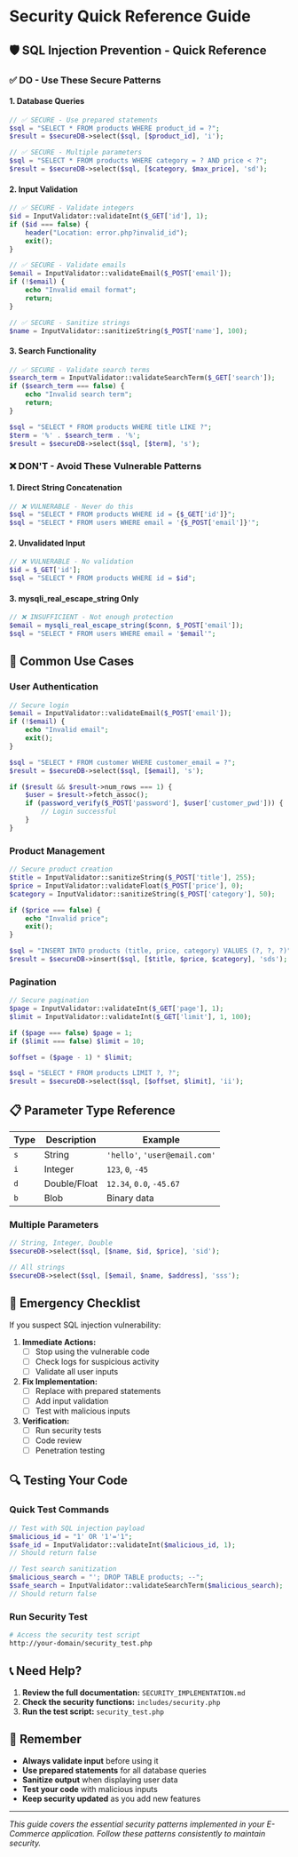 # Security Quick Reference Guide

## 🛡️ SQL Injection Prevention - Quick Reference

### ✅ DO - Use These Secure Patterns

#### 1. Database Queries
```php
// ✅ SECURE - Use prepared statements
$sql = "SELECT * FROM products WHERE product_id = ?";
$result = $secureDB->select($sql, [$product_id], 'i');

// ✅ SECURE - Multiple parameters
$sql = "SELECT * FROM products WHERE category = ? AND price < ?";
$result = $secureDB->select($sql, [$category, $max_price], 'sd');
```

#### 2. Input Validation
```php
// ✅ SECURE - Validate integers
$id = InputValidator::validateInt($_GET['id'], 1);
if ($id === false) {
    header("Location: error.php?invalid_id");
    exit();
}

// ✅ SECURE - Validate emails
$email = InputValidator::validateEmail($_POST['email']);
if (!$email) {
    echo "Invalid email format";
    return;
}

// ✅ SECURE - Sanitize strings
$name = InputValidator::sanitizeString($_POST['name'], 100);
```

#### 3. Search Functionality
```php
// ✅ SECURE - Validate search terms
$search_term = InputValidator::validateSearchTerm($_GET['search']);
if ($search_term === false) {
    echo "Invalid search term";
    return;
}

$sql = "SELECT * FROM products WHERE title LIKE ?";
$term = '%' . $search_term . '%';
$result = $secureDB->select($sql, [$term], 's');
```

### ❌ DON'T - Avoid These Vulnerable Patterns

#### 1. Direct String Concatenation
```php
// ❌ VULNERABLE - Never do this
$sql = "SELECT * FROM products WHERE id = {$_GET['id']}";
$sql = "SELECT * FROM users WHERE email = '{$_POST['email']}'";
```

#### 2. Unvalidated Input
```php
// ❌ VULNERABLE - No validation
$id = $_GET['id'];
$sql = "SELECT * FROM products WHERE id = $id";
```

#### 3. mysqli_real_escape_string Only
```php
// ❌ INSUFFICIENT - Not enough protection
$email = mysqli_real_escape_string($conn, $_POST['email']);
$sql = "SELECT * FROM users WHERE email = '$email'";
```

## 🔧 Common Use Cases

### User Authentication
```php
// Secure login
$email = InputValidator::validateEmail($_POST['email']);
if (!$email) {
    echo "Invalid email";
    exit();
}

$sql = "SELECT * FROM customer WHERE customer_email = ?";
$result = $secureDB->select($sql, [$email], 's');

if ($result && $result->num_rows === 1) {
    $user = $result->fetch_assoc();
    if (password_verify($_POST['password'], $user['customer_pwd'])) {
        // Login successful
    }
}
```

### Product Management
```php
// Secure product creation
$title = InputValidator::sanitizeString($_POST['title'], 255);
$price = InputValidator::validateFloat($_POST['price'], 0);
$category = InputValidator::sanitizeString($_POST['category'], 50);

if ($price === false) {
    echo "Invalid price";
    exit();
}

$sql = "INSERT INTO products (title, price, category) VALUES (?, ?, ?)";
$result = $secureDB->insert($sql, [$title, $price, $category], 'sds');
```

### Pagination
```php
// Secure pagination
$page = InputValidator::validateInt($_GET['page'], 1);
$limit = InputValidator::validateInt($_GET['limit'], 1, 100);

if ($page === false) $page = 1;
if ($limit === false) $limit = 10;

$offset = ($page - 1) * $limit;

$sql = "SELECT * FROM products LIMIT ?, ?";
$result = $secureDB->select($sql, [$offset, $limit], 'ii');
```

## 📋 Parameter Type Reference

| Type | Description | Example |
|------|-------------|---------|
| `s` | String | `'hello'`, `'user@email.com'` |
| `i` | Integer | `123`, `0`, `-45` |
| `d` | Double/Float | `12.34`, `0.0`, `-45.67` |
| `b` | Blob | Binary data |

### Multiple Parameters
```php
// String, Integer, Double
$secureDB->select($sql, [$name, $id, $price], 'sid');

// All strings
$secureDB->select($sql, [$email, $name, $address], 'sss');
```

## 🚨 Emergency Checklist

If you suspect SQL injection vulnerability:

1. **Immediate Actions:**
   - [ ] Stop using the vulnerable code
   - [ ] Check logs for suspicious activity
   - [ ] Validate all user inputs

2. **Fix Implementation:**
   - [ ] Replace with prepared statements
   - [ ] Add input validation
   - [ ] Test with malicious inputs

3. **Verification:**
   - [ ] Run security tests
   - [ ] Code review
   - [ ] Penetration testing

## 🔍 Testing Your Code

### Quick Test Commands
```php
// Test with SQL injection payload
$malicious_id = "1' OR '1'='1";
$safe_id = InputValidator::validateInt($malicious_id, 1);
// Should return false

// Test search sanitization
$malicious_search = "'; DROP TABLE products; --";
$safe_search = InputValidator::validateSearchTerm($malicious_search);
// Should return false
```

### Run Security Test
```bash
# Access the security test script
http://your-domain/security_test.php
```

## 📞 Need Help?

1. **Review the full documentation:** `SECURITY_IMPLEMENTATION.md`
2. **Check the security functions:** `includes/security.php`
3. **Run the test script:** `security_test.php`

## 🎯 Remember

- **Always validate input** before using it
- **Use prepared statements** for all database queries
- **Sanitize output** when displaying user data
- **Test your code** with malicious inputs
- **Keep security updated** as you add new features

---
*This guide covers the essential security patterns implemented in your E-Commerce application. Follow these patterns consistently to maintain security.*
